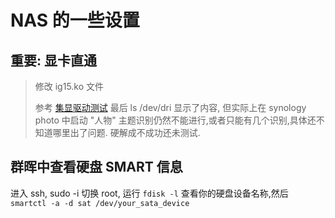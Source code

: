 # NAS 的一些设置

## 重要: 显卡直通
> 修改 ig15.ko 文件
> 
> 参考 [集显驱动测试](https://imnks.com/6421.html) 最后 ls /dev/dri 显示了内容, 但实际上在 synology photo 中启动 "人物" 主题识别仍然不能进行,或者只能有几个识别,具体还不知道哪里出了问题. 硬解成不成功还未测试.


## 群晖中查看硬盘 SMART 信息
进入 ssh, sudo -i 切换 root, 运行 `fdisk -l` 查看你的硬盘设备名称,然后 `smartctl -a -d sat /dev/your_sata_device`